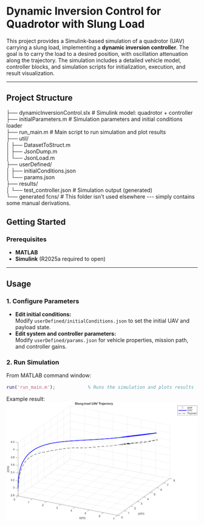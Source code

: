 # Dynamic Inversion Control for Quadrotor with Slung Load

This project provides a Simulink-based simulation of a quadrotor (UAV) carrying a slung load, implementing a **dynamic inversion controller**. The goal is to carry the load to a desired position, with oscillation attenuation along the trajectory. The simulation includes a detailed vehicle model, controller blocks, and simulation scripts for initialization, execution, and result visualization.

---

## Project Structure
├── dynamicInversionControl.slx # Simulink model: quadrotor + controller <br>
├── initialParameters.m # Simulation parameters and initial conditions loader <br>
├── run_main.m # Main script to run simulation and plot results <br>
├── util/ <br>
│ ├── DatasetToStruct.m <br>
│ ├── JsonDump.m <br>
│ └── JsonLoad.m <br>
├── userDefined/ <br>
│ ├── initialConditions.json <br>
│ └── params.json <br>
├── results/ <br>
│ └── test_controller.json # Simulation output (generated) <br>
└── generated fcns/ # This folder isn't used elsewhere --- simply contains some manual derivations.


## Getting Started

### Prerequisites

- **MATLAB** 
- **Simulink** (R2025a required to open)

---

## Usage

### 1. Configure Parameters

- **Edit initial conditions:**  
  Modify `userDefined/initialConditions.json` to set the initial UAV and payload state.
- **Edit system and controller parameters:**  
  Modify `userDefined/params.json` for vehicle properties, mission path, and controller gains.

### 2. Run Simulation

From MATLAB command window:

```matlab
run('run_main.m');            % Runs the simulation and plots results
```

Example result:
![alt text](Result.png "Slung-payload UAS reaches desired location")